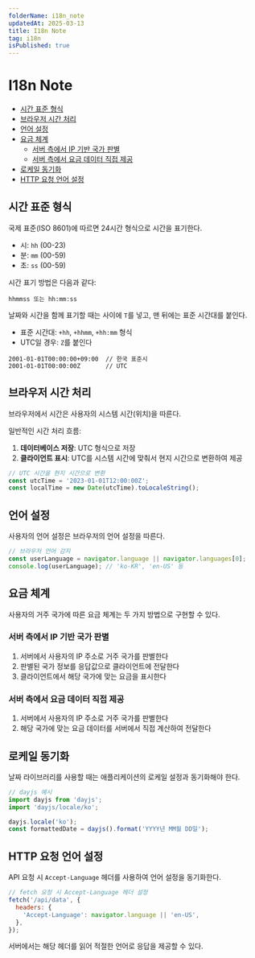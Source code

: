 ```yaml
---
folderName: i18n_note
updatedAt: 2025-03-13
title: I18n Note
tag: i18n
isPublished: true
---
```


# I18n Note

- [시간 표준 형식](#시간-표준-형식)
- [브라우저 시간 처리](#브라우저-시간-처리)
- [언어 설정](#언어-설정)
- [요금 체계](#요금-체계)
  - [서버 측에서 IP 기반 국가 판별](#서버-측에서-ip-기반-국가-판별)
  - [서버 측에서 요금 데이터 직접 제공](#서버-측에서-요금-데이터-직접-제공)
- [로케일 동기화](#로케일-동기화)
- [HTTP 요청 언어 설정](#http-요청-언어-설정)

## 시간 표준 형식

국제 표준(ISO 8601)에 따르면 24시간 형식으로 시간을 표기한다.

- 시: `hh` (00-23)
- 분: `mm` (00-59)
- 초: `ss` (00-59)

시간 표기 방법은 다음과 같다:

```text
hhmmss 또는 hh:mm:ss
```

날짜와 시간을 함께 표기할 때는 사이에 `T`를 넣고, 맨 뒤에는 표준 시간대를 붙인다.

- 표준 시간대: `+hh`, `+hhmm`, `+hh:mm` 형식
- UTC일 경우: `Z`를 붙인다

```text
2001-01-01T00:00:00+09:00  // 한국 표준시
2001-01-01T00:00:00Z       // UTC
```

## 브라우저 시간 처리

브라우저에서 시간은 사용자의 시스템 시간(위치)을 따른다.

일반적인 시간 처리 흐름:

1. **데이터베이스 저장**: UTC 형식으로 저장
2. **클라이언트 표시**: UTC를 시스템 시간에 맞춰서 현지 시간으로 변환하여 제공

```js
// UTC 시간을 현지 시간으로 변환
const utcTime = '2023-01-01T12:00:00Z';
const localTime = new Date(utcTime).toLocaleString();
```

## 언어 설정

사용자의 언어 설정은 브라우저의 언어 설정을 따른다.

```js
// 브라우저 언어 감지
const userLanguage = navigator.language || navigator.languages[0];
console.log(userLanguage); // 'ko-KR', 'en-US' 등
```

## 요금 체계

사용자의 거주 국가에 따른 요금 체계는 두 가지 방법으로 구현할 수 있다.

### 서버 측에서 IP 기반 국가 판별

1. 서버에서 사용자의 IP 주소로 거주 국가를 판별한다
2. 판별된 국가 정보를 응답값으로 클라이언트에 전달한다
3. 클라이언트에서 해당 국가에 맞는 요금을 표시한다

### 서버 측에서 요금 데이터 직접 제공

1. 서버에서 사용자의 IP 주소로 거주 국가를 판별한다
2. 해당 국가에 맞는 요금 데이터를 서버에서 직접 계산하여 전달한다

## 로케일 동기화

날짜 라이브러리를 사용할 때는 애플리케이션의 로케일 설정과 동기화해야 한다.

```js
// dayjs 예시
import dayjs from 'dayjs';
import 'dayjs/locale/ko';

dayjs.locale('ko');
const formattedDate = dayjs().format('YYYY년 MM월 DD일');
```

## HTTP 요청 언어 설정

API 요청 시 `Accept-Language` 헤더를 사용하여 언어 설정을 동기화한다.

```js
// fetch 요청 시 Accept-Language 헤더 설정
fetch('/api/data', {
  headers: {
    'Accept-Language': navigator.language || 'en-US',
  },
});
```

서버에서는 해당 헤더를 읽어 적절한 언어로 응답을 제공할 수 있다.
